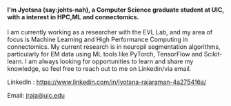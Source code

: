#### I'm Jyotsna (say:johts-nah), a Computer Science graduate student at UIC, with a interest in HPC,ML and connectomics.

I am currently working as a researcher with the EVL Lab, and my area of focus is Machine Learning and High Performance Computing in connectomics. My current research is in neuropil segmentation algorithms, particularly for EM data using ML tools like PyTorch, TensorFlow and Scikit-learn. I am always looking for opportunities to learn and share my knowledge, so feel free to reach out to me on Linkedin/via email.

LinkedIn : https://www.linkedin.com/in/jyotsna-rajaraman-4a275416a/

Email: jraja@uic.edu
